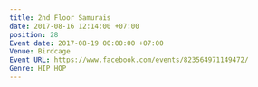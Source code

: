 ```yaml
---
title: 2nd Floor Samurais
date: 2017-08-16 12:14:00 +07:00
position: 28
Event date: 2017-08-19 00:00:00 +07:00
Venue: Birdcage
Event URL: https://www.facebook.com/events/823564971149472/
Genre: HIP HOP
---
```


